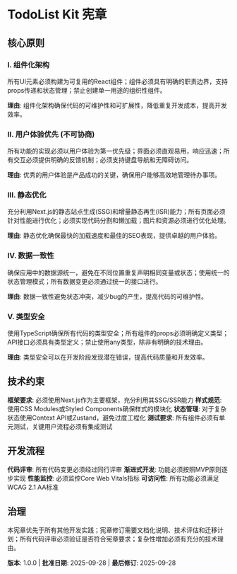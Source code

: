 <!--
Sync Impact Report:
- Version change: [new file] → 1.0.0
- Added sections: 5个核心原则 (组件化架构, 用户体验优先, 静态优化, 数据一致性, 类型安全)
- Modified principles: N/A (initial creation)
- Templates requiring updates:
  * ✅ .specify/templates/plan-template.md (Constitution Check section updated, version reference updated)
  * ✅ Command files validated (no updates needed)
  * ✅ Other template files validated (no updates needed)
- Follow-up TODOs: None
-->

# TodoList Kit 宪章

## 核心原则

### I. 组件化架构
所有UI元素必须构建为可复用的React组件；组件必须具有明确的职责边界，支持props传递和状态管理；禁止创建单一用途的组织性组件。

**理由**: 组件化架构确保代码的可维护性和可扩展性，降低重复开发成本，提高开发效率。

### II. 用户体验优先 (不可协商)
所有功能的实现必须以用户体验为第一优先级；界面必须直观易用，响应迅速；所有交互必须提供明确的反馈机制；必须支持键盘导航和无障碍访问。

**理由**: 优秀的用户体验是产品成功的关键，确保用户能够高效地管理待办事项。

### III. 静态优化
充分利用Next.js的静态站点生成(SSG)和增量静态再生(ISR)能力；所有页面必须针对性能进行优化；必须实现代码分割和懒加载；图片和资源必须进行优化处理。

**理由**: 静态优化确保最快的加载速度和最佳的SEO表现，提供卓越的用户体验。

### IV. 数据一致性
确保应用中的数据源统一，避免在不同位置重复声明相同变量或状态；使用统一的状态管理模式；所有数据变更必须通过统一的接口进行。

**理由**: 数据一致性避免状态冲突，减少bug的产生，提高代码的可维护性。

### V. 类型安全
使用TypeScript确保所有代码的类型安全；所有组件的props必须明确定义类型；API接口必须具有类型定义；禁止使用any类型，除非有明确的技术理由。

**理由**: 类型安全可以在开发阶段发现潜在错误，提高代码质量和开发效率。

## 技术约束

**框架要求**: 必须使用Next.js作为主要框架，充分利用其SSG/SSR能力
**样式规范**: 使用CSS Modules或Styled Components确保样式的模块化
**状态管理**: 对于复杂状态使用Context API或Zustand，避免过度工程化
**测试要求**: 所有组件必须有单元测试，关键用户流程必须有集成测试

## 开发流程

**代码评审**: 所有代码变更必须经过同行评审
**渐进式开发**: 功能必须按照MVP原则逐步实现
**性能监控**: 必须监控Core Web Vitals指标
**可访问性**: 所有功能必须满足WCAG 2.1 AA标准

## 治理

本宪章优先于所有其他开发实践；宪章修订需要文档化说明、技术评估和迁移计划；所有代码评审必须验证是否符合宪章要求；复杂性增加必须有充分的技术理由。

**版本**: 1.0.0 | **批准日期**: 2025-09-28 | **最后修订**: 2025-09-28